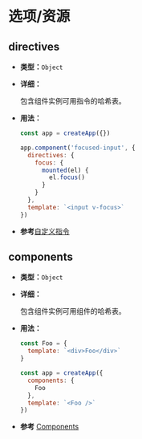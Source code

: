 # 选项/资源

## directives

- **类型：**`Object`

- **详细：**

  包含组件实例可用指令的哈希表。

- **用法：**
  ```js
  const app = createApp({})

  app.component('focused-input', {
    directives: {
      focus: {
        mounted(el) {
          el.focus()
        }
      }
    },
    template: `<input v-focus>`
  })
  ```

-  **参考**[自定义指令](../guide/custom-directive.html)

## components

- **类型：**`Object`

- **详细：** 

  包含组件实例可用组件的哈希表。

- **用法：**
  ```js
  const Foo = {
    template: `<div>Foo</div>`
  }

  const app = createApp({
    components: {
      Foo
    },
    template: `<Foo />`
  })
  ```

-  **参考** [Components](../guide/component-basics.html)

